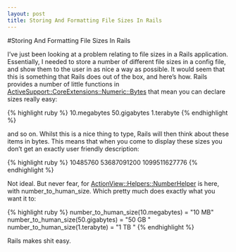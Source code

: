 ```yaml
---
layout: post
title: Storing And Formatting File Sizes In Rails
---
```

#Storing And Formatting File Sizes In Rails

I’ve just been looking at a problem relating to file sizes in a Rails
application. Essentially, I needed to store a number of different file
sizes in a config file, and show them to the user in as nice a way as
possible. It would seem that this is something that Rails does out of
the box, and here’s how. Rails provides a number of little functions in
[ActiveSupport::CoreExtensions::Numeric::Bytes][] that mean you can
declare sizes really easy:

{% highlight ruby %}
    10.megabytes
    50.gigabytes
    1.terabyte
{% endhighlight %}

and so on. Whilst this is a nice thing to type, Rails will then think
about these items in bytes. This means that when you come to display
these sizes you don’t get an exactly user friendly description:

{% highlight ruby %}
    10485760
    53687091200
    1099511627776
{% endhighlight %}

Not ideal. But never fear, for [ActionView::Helpers::NumberHelper][] is
here, with number\_to\_human\_size. Which pretty much does exactly what
you want it to:

{% highlight ruby %}
    number_to_human_size(10.megabytes) = "10 MB"
    number_to_human_size(50.gigabytes) = "50 GB "
    number_to_human_size(1.terabyte) = "1 TB "
{% endhighlight %}

Rails makes shit easy.

  [ActiveSupport::CoreExtensions::Numeric::Bytes]: http://railsapi.com/doc/rails-v2.3.5/classes/ActiveSupport/CoreExtensions/Numeric/Bytes.html#M006336
  [ActionView::Helpers::NumberHelper]: http://railsapi.com/doc/rails-v2.3.5/classes/ActionView/Helpers/NumberHelper.html#M005712
